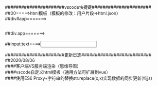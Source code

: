######################vscode快捷键######################<br>
##00=====>html模板（模板的修改：用户片段=>html.json）<br>
##div#app=======><div id='app'></div><br>
##div.app=======><div class='app'></div><br>
##input:text====><input type='text'><br>



######################更新日志##########################<br>
##2020/08/06<br>
####客户端VS服务端渲染（思维导图）<br>
####vscode自定义html模板（通用方法可扩展到vue）<br>
####使用ES6 Proxy+字符串的替换str.replace(x,x)实现数据的同步更新(纯js)<br>
